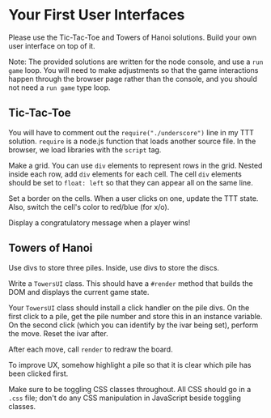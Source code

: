 # Your First User Interfaces

Please use the Tic-Tac-Toe and Towers of Hanoi solutions. Build your
own user interface on top of it.

Note: The provided solutions are written for the node console, and
use a `run game` loop.  You will need to make adjustments so that
the game interactions happen through the browser page rather than 
the console, and you should not need a `run game` type loop.


## Tic-Tac-Toe

You will have to comment out the `require("./underscore")` line in my
TTT solution. `require` is a node.js function that loads another
source file. In the browser, we load libraries with the `script` tag.

Make a grid. You can use `div` elements to represent rows in the
grid. Nested inside each row, add `div` elements for each cell. The
cell `div` elements should be set to `float: left` so that they can
appear all on the same line.

Set a border on the cells. When a user clicks on one, update the TTT
state. Also, switch the cell's color to red/blue (for x/o).

Display a congratulatory message when a player wins!

## Towers of Hanoi

Use divs to store three piles. Inside, use divs to store the discs.

Write a `TowersUI` class. This should have a `#render` method that
builds the DOM and displays the current game state.

Your `TowersUI` class should install a click handler on the pile
divs. On the first click to a pile, get the pile number and store this
in an instance variable. On the second click (which you can identify
by the ivar being set), perform the move. Reset the ivar after.

After each move, call `render` to redraw the board.

To improve UX, somehow highlight a pile so that it is clear which pile
has been clicked first.

Make sure to be toggling CSS classes throughout. All CSS should go in
a `.css` file; don't do any CSS manipulation in JavaScript beside
toggling classes.
